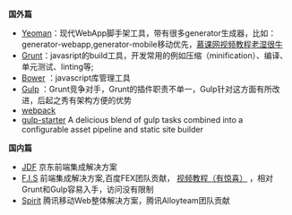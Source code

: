 **国外篇**

* [Yeoman](http://yeoman.io/)：现代WebApp脚手架工具，带有很多generator生成器，比如：generator-webapp,generator-mobile移动优先，[慕课网视频教程](http://www.imooc.com/learn/30)[老湿很牛](https://github.com/materliu)
* [Grunt](http://www.gruntjs.net/)：javasript的build工具，开发常用的例如压缩（minification）、编译、单元测试、linting等;
* [Bower](http://www.baidu.com/s?wd=Bower&rsv_spt=1&issp=1&f=8&rsv_bp=0&rsv_idx=2&ie=utf-8&tn=baiduhome_pg&rsv_enter=1&inputT=2483)
  ：javascript库管理工具
* [Gulp](http://gulpjs.com/)
  ：Grunt竞争对手，Grunt的插件职责不单一，Gulp针对这方面有所改进，后起之秀有架构方便的优势
* [webpack](https://github.com/webpack/webpack)
* [gulp-starter](https://github.com/vigetlabs/gulp-starter)
  A delicious blend of gulp tasks combined into a configurable asset pipeline and static site builder

**国内篇**

* [JDF](https://github.com/putaoshu/jdf)
  京东前端集成解决方案
* [F.I.S](http://fis.baidu.com/)
  前端集成解决方案,百度FEX团队贡献，
  [视频教程（有惊喜）](http://www.imooc.com/learn/220)
  ，相对Grunt和Gulp容易入手，访问没有限制
* [Spirit](http://alloyteam.github.io/Spirit/)
  腾讯移动Web整体解决方案，腾讯Alloyteam团队贡献



